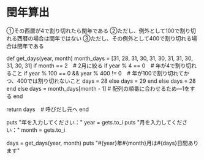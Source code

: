 # 閏年算出
①その西暦が4で割り切れたら閏年である
②ただし、例外として100で割り切れる西暦の場合は閏年ではない
③ただし、その例外として400で割り切れる場合は閏年である


def get_days(year, month)
  month_days = [31, 28, 31, 30, 31, 30, 31, 31, 30, 31, 30, 31]
  if month == 2　# 2月に絞る
    if year % 4 == 0　# 年が4で割り切れること
      if year % 100 == 0 && year % 400 != 0　# 年が100で割り切れてかつ、400では割り切れないこと
        days = 28
      else
        days = 29
      end
    else
      days = 28
    end
  else
    days = month_days[month - 1] # 配列の順番に合わせるため―1をする
  end

  return days　# 呼びだし元へ
end

puts "年を入力してください："
year = gets.to_i
puts "月を入力してください："
month = gets.to_i

days = get_days(year, month)
puts "#{year}年#{month}月は#{days}日間あります"

